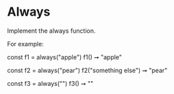 # Always

Implement the always function.

For example:

const f1 = always("apple")
f1() ➞ "apple"

const f2 = always("pear")
f2("something else") ➞ "pear"

const f3 = always("")
f3() ➞ ""
